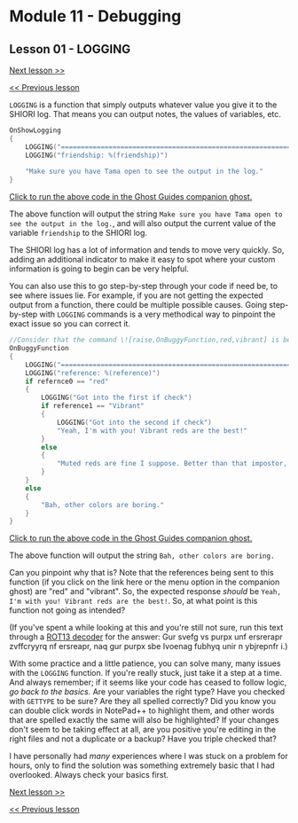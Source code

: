 # Module 11 - Debugging

## Lesson 01 - LOGGING

[Next lesson >>](../module_11_debugging/02_dissecting_error_messages.md)

[<< Previous lesson](../module_11_debugging/00_peeking_behind_the_curtain.md)

`LOGGING` is a function that simply outputs whatever value you give it to the SHIORI log. That means you can output notes, the values of variables, etc.

```c
OnShowLogging
{
	LOGGING("====================================================================") //This one is just to make it easier to spot your LOGGING output in the SHIORI log
	LOGGING("friendship: %(friendship)")
	
	"Make sure you have Tama open to see the output in the log."
}
```

[Click to run the above code in the Ghost Guides companion ghost.](https://zichqec.github.io/YAYA_Fundamentals/jump.html?url=x-ukagaka-link%3Atype%3Devent%26ghost%3DGhost%20Guides%26info%3DOnExample.M11.L1.ShowLogging)

The above function will output the string `Make sure you have Tama open to see the output in the log.`, and will also output the current value of the variable `friendship` to the SHIORI log.

The SHIORI log has a lot of information and tends to move very quickly. So, adding an additional indicator to make it easy to spot where your custom information is going to begin can be very helpful.

You can also use this to go step-by-step through your code if need be, to see where issues lie. For example, if you are not getting the expected output from a function, there could be multiple possible causes. Going step-by-step with `LOGGING` commands is a very methodical way to pinpoint the exact issue so you can correct it.

```c
//Consider that the command \![raise,OnBuggyFunction,red,vibrant] is being used to call this function
OnBuggyFunction
{
	LOGGING("====================================================================")
	LOGGING("reference: %(reference)")
	if refernce0 == "red"
	{
		LOGGING("Got into the first if check")
		if reference1 == "Vibrant"
		{
			LOGGING("Got into the second if check")
			"Yeah, I'm with you! Vibrant reds are the best!"
		}
		else
		{
			"Muted reds are fine I suppose. Better than that impostor, magenta."
		}
	}
	else
	{
		"Bah, other colors are boring."
	}
}
```

[Click to run the above code in the Ghost Guides companion ghost.](https://zichqec.github.io/YAYA_Fundamentals/jump.html?url=x-ukagaka-link%3Atype%3Devent%26ghost%3DGhost%20Guides%26info%3DOnExample.M11.L1.BuggyFunction%3Ared%3Avibrant)

The above function will output the string `Bah, other colors are boring.`

Can you pinpoint why that is? Note that the references being sent to this function (if you click on the link here or the menu option in the companion ghost) are "red" and "vibrant". So, the expected response *should* be `Yeah, I'm with you! Vibrant reds are the best!`. So, at what point is this function not going as intended?

(If you've spent a while looking at this and you're still not sure, run this text through a [ROT13 decoder](https://www.boxentriq.com/code-breaking/rot13) for the answer: Gur svefg vs purpx unf ersrerapr zvffcryyrq nf ersreapr, naq gur purpx sbe Ivoenag fubhyq unir n ybjrepnfr i.)

With some practice and a little patience, you can solve many, many issues with the `LOGGING` function. If you're really stuck, just take it a step at a time. And always remember; if it seems like your code has ceased to follow logic, *go back to the basics.* Are your variables the right type? Have you checked with `GETTYPE` to be sure? Are they all spelled correctly? Did you know you can double click words in NotePad++ to highlight them, and other words that are spelled exactly the same will also be highlighted? If your changes don't seem to be taking effect at all, are you positive you're editing in the right files and not a duplicate or a backup? Have you triple checked that?

I have personally had *many* experiences where I was stuck on a problem for hours, only to find the solution was something extremely basic that I had overlooked. Always check your basics first.

[Next lesson >>](../module_11_debugging/02_dissecting_error_messages.md)

[<< Previous lesson](../module_11_debugging/00_peeking_behind_the_curtain.md)
